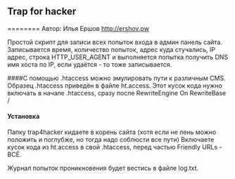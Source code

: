 ## Trap for hacker
========
Автор: Илья Ершов http://ershov.pw

Простой скрипт для записи всех попыток входа в админ панель сайта.
Записывается время, количество попыток, адрес куда стучались, IP адрес, строка HTTP_USER_AGENT и выполняется попытка получить DNS имя хоста по IP, если удаётся - то тоже записывается.

####С помощью .htaccess можно эмулировать пути к различным CMS.
Образец .htaccess приведён в файле ht.access. Этот кусок кода нужно включать в начале .htaccess, сразу после
RewriteEngine On
RewriteBase /

#### Установка
Папку trap4hacker кидаете в корень сайта (хотя если не лень можно положить и поглубже, но тогда надо соблюсти все пути)
Включаете кусок кода из ht.access в свой .htaccess, перед частью Friendly URLs - ВСЁ.

Журнал попыток проникновения будет вестись в файле log.txt.
